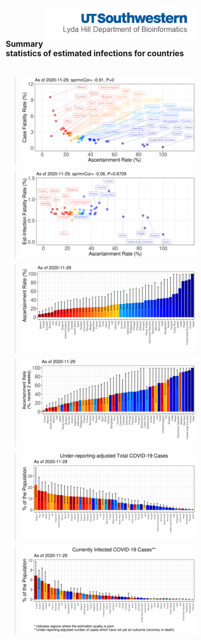 <img align="right"  height="100" src="/doc/utsw-master-logo-cmyk+BI.png">

 <p>&nbsp;</p> 

 <p>&nbsp;</p> 

## Summary statistics of estimated infections for countries 

 <p>&nbsp;</p> 

> <img src="/output/countries_current/CFRvsAsctRate.png"  />  

> <img src="/output/countries_current/IFRvsAsctRate.png"  />

> <img src="/output/countries_current/cumAsctRate.png" />  

> <img src="/output/countries_current/recent2w_AsctRate.png"  />

> <img src="/output/countries_current/pctEstTotalCases.png"  />  

> <img src="/output/countries_current/pctEstInfection.png"  />



